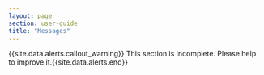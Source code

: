 ```yaml
---
layout: page
section: user-guide
title: "Messages"
---
```


{{site.data.alerts.callout_warning}} This section is incomplete. Please help to improve it.{{site.data.alerts.end}} 
